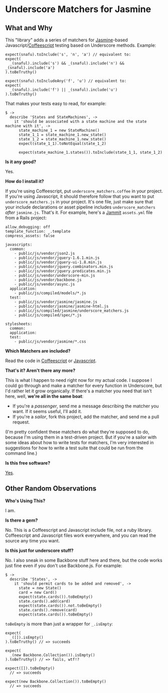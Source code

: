 Underscore Matchers for Jasmine
===

What and Why
---

This "library" adds a series of matchers for [Jasmine][1]-based Javascript/[Coffeescript][2] testing based on Underscore methods. Example:

    expect(snafu).toInclude('s', 'n', 'a') // equivalent to:
    expect(
      _(snaful).include('s') && _(snaful).include('n') && _(snaful).include('a')
    ).toBeTruthy()

    expect(snafu).toIncludeAny('f', 'u') // equivalent to:
    expect(
      _(snaful).include('f') || _(snaful).include('u')
    ).toBeTruthy()
    
[1]: https://github.com/pivotal/jasmine
[2]: https://github.com/jashkenas/coffee-script

That makes your tests easy to read, for example:

    $ ->
      describe 'States and StateMachines', ->
        it 'should be associated with a state machine and the state machine with it', ->
          state_machine_1 = new StateMachine()
          state_1_1 = state_machine_1.new_state()
          state_1_2 = state_machine_1.new_state()
          expect(state_1_1).toNotEqual(state_1_2)
          
          expect(state_machine_1.states()).toInclude(state_1_1, state_1_2)

**Is it any good?**

Yes.

**How do I install it?**

If you're using Coffeescript, put `underscore_matchers.coffee` in your project. If you're using Javascript, it should therefore follow that you want to put `underscore_matchers.js` in your project. It's one file, just make sure that your include declarations or asset pipeline includes `underscore_matchers` *after* `jasmine.js`. That's it. For example, here's a [Jammit][3] `assets.yml` file from a Rails project:

    allow_debugging: off
    template_function: _.template
    compress_assets: false

    javascripts:
      common:
        - public/js/vendor/json2.js
        - public/js/vendor/jquery-1.6.1.min.js
        - public/js/vendor/jquery-ui-1.8.min.js
        - public/js/vendor/jquery.combinators.min.js
        - public/js/vendor/jquery.predicates.min.js
        - public/js/vendor/underscore-min.js
        - public/js/vendor/backbone.js
        - public/js/vendor/async.js
      application:
        - public/js/compiled/models/*.js
      test:
        - public/js/vendor/jasmine/jasmine.js
        - public/js/vendor/jasmine/jasmine-html.js
        - public/js/compiled/jasmine/underscore_matchers.js
        - public/js/compiled/spec/*.js

    stylesheets:
      common:
      application:
      test:
        - public/js/vendor/jasmine/*.css
        
[3]: https://github.com/documentcloud/jammit

**Which Matchers are included?**

Read the code in [Coffeescript][5] or [Javascript][6].

[5]: https://github.com/raganwald/Underscore-Matchers-for-Jasmine/blob/master/lib/underscore_matchers.coffee
[6]: https://github.com/raganwald/Underscore-Matchers-for-Jasmine/blob/master/lib/underscore_matchers.js

**That's it? Aren't there any more?**

This is what I happen to need right now for my actual code. I suppose I could go through and make a matcher for every function in Underscore, but I'd rather let it grow organically. If there's a matcher you need that isn't here, well, **we're all in the same boat**:

* If you're a *passenger*, send me a message describing the matcher you want. If it seems useful, I'll add it.
* If you're a *sailor*, fork this project, add the matcher, and send me a pull request.

(I'm pretty confident these matchers do what they're supposed to do, because I'm using them in a test-driven project. But if you're a sailor with some ideas about how to write tests for matchers, I'm very interested in suggestions for how to write a test suite that could be run from the command line.)

**Is this free software?**

[Yes][4].

[4]: https://github.com/raganwald/Underscore-Matchers-for-Jasmine/blob/master/license.txt

Other Random Observations
---

**Who's Using This?**

I am.

**Is there a gem?**

No. This is a Coffeescript and Javascript include file, not a ruby library. Coffeescript and Javascript files work everywhere, and you can read the source any time you want.

**Is this just for underscore stuff?**

No. I also sneak in some Backbone stuff here and there, but the code works just fine even if you don't use Backbone.js. For example:

    $ ->
      describe 'States', ->
        it 'should permit cards to be added and removed', ->
          state = new State()
          card = new Card()
          expect(state.cards()).toBeEmpty()
          state.cards().add(card)
          expect(state.cards()).not.toBeEmpty()
          state.cards().remove(card)
          expect(state.cards()).toBeEmpty()
          
`toBeEmpty` is more than just a wrapper for `_.isEmpty`:

    expect(
      _([]).isEmpty()
    ).toBeTruthy() // => succeeds
    
    expect(
      _(new Backbone.Collection()).isEmpty()
    ).toBeTruthy() // => fails, wtf!?
    
    expect([]).toBeEmpty()
      // => succeeds
      
    expect(new Backbone.Collection()).toBeEmpty()
      // => succeeds